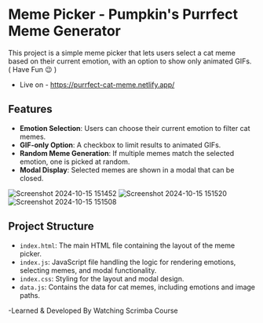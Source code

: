 # Meme Picker - Pumpkin's Purrfect Meme Generator

This project is a simple meme picker that lets users select a cat meme based on their current emotion, with an option to show only animated GIFs. ( Have Fun 😉 )

- Live on - https://purrfect-cat-meme.netlify.app/

## Features

- **Emotion Selection**: Users can choose their current emotion to filter cat memes.
- **GIF-only Option**: A checkbox to limit results to animated GIFs.
- **Random Meme Generation**: If multiple memes match the selected emotion, one is picked at random.
- **Modal Display**: Selected memes are shown in a modal that can be closed.

![Screenshot 2024-10-15 151452](https://github.com/user-attachments/assets/bcff6669-fe46-41dd-b809-2f6f9ce6ea86)
![Screenshot 2024-10-15 151520](https://github.com/user-attachments/assets/f9171652-8ff7-4307-bdbf-3e9d289eea05)
![Screenshot 2024-10-15 151508](https://github.com/user-attachments/assets/86dcc7ce-3068-463c-a5dc-84665a38ab47)

## Project Structure

- `index.html`: The main HTML file containing the layout of the meme picker.
- `index.js`: JavaScript file handling the logic for rendering emotions, selecting memes, and modal functionality.
- `index.css`: Styling for the layout and modal design.
- `data.js`: Contains the data for cat memes, including emotions and image paths.

-Learned & Developed By Watching Scrimba Course
